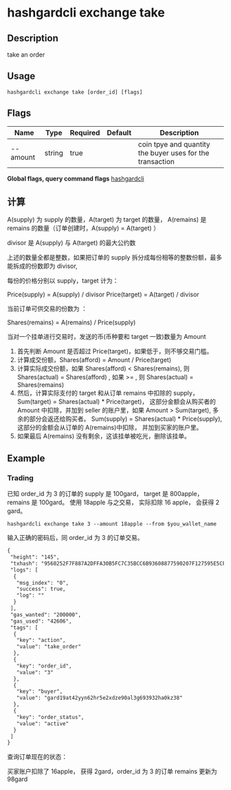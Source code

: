 # hashgardcli exchange take

## Description

take an order

## Usage

```shell
hashgardcli exchange take [order_id] [flags]
```

## Flags

| Name      | Type                 | Required                  | Default                     | Description           |
| --------------- | -------------------------- | ------------- | ---------------- | ------------------------------ |
| --amount     | string | true|| coin tpye and quantity the buyer uses for the transaction|                |
**Global flags, query command flags** [hashgardcli](../README.md)

## 计算

A(supply) 为 supply 的数量，A(target) 为 target 的数量， A(remains) 是 remains 的数量（订单创建时，A(supply) = A(target) ）

divisor 是 A(supply) 与 A(target) 的最大公约数

上述的数量全都是整数，如果把订单的 supply 拆分成每份相等的整数份额，最多能拆成的份数即为 divisor,

每份的价格分别以 supply，target 计为：

Price(supply) = A(supply) / divisor
Price(target) = A(target) / divisor

当前订单可供交易的份数为 ：

Shares(remains) = A(remains) / Price(supply)


当对一个挂单进行交易时，发送的币(币种要和 target 一致)数量为 Amount

1. 首先判断 Amount 是否超过 Price(target)，如果低于，则不够交易门槛。
2. 计算成交份额，Shares(afford) = Amount / Price(target)
3. 计算实际成交份额，如果 Shares(afford) < Shares(remains), 则 Shares(actual) = Shares(afford) , 如果 >= , 则 Shares(actual) = Shares(remains)
4. 然后，计算实际支付的 target 和从订单 remains 中扣除的 supply，Sum(target) = Shares(actual) * Price(target)，
这部分金额会从购买者的 Amount 中扣除，并加到 seller 的账户里，如果 Amount > Sum(target), 多余的部分会返还给购买者。
Sum(supply) = Shares(actual) * Price(supply), 这部分的金额会从订单的 A(remains)中扣除， 并加到买家的账户里。
5. 如果最后 A(remains) 没有剩余，这该挂单被吃光，删除该挂单。


## Example

### Trading

已知 order_id 为 3 的订单的 supply 是 100gard， target 是 800apple，remains 是 100gard。
使用 18apple 与之交易， 实际扣除 16 apple， 会获得 2 gard。

```shell
hashgardcli exchange take 3 --amount 18apple --from $you_wallet_name
```

输入正确的密码后，同 order_id 为 3 的订单交易。

```txt
{
 "height": "145",
 "txhash": "9560252F7F887A2DFFA30B5FC7C35BCC6B93608877590207F127595E5CFE7897",
 "logs": [
  {
   "msg_index": "0",
   "success": true,
   "log": ""
  }
 ],
 "gas_wanted": "200000",
 "gas_used": "42606",
 "tags": [
  {
   "key": "action",
   "value": "take_order"
  },
  {
   "key": "order_id",
   "value": "3"
  },
  {
   "key": "buyer",
   "value": "gard19at42yyn62hr5e2xdze90al3g693932ha0kz38"
  },
  {
   "key": "order_status",
   "value": "active"
  }
 ]
}
```

查询订单现在的状态：

买家账户扣除了 16apple， 获得 2gard，order_id 为 3 的订单 remains 更新为 98gard
